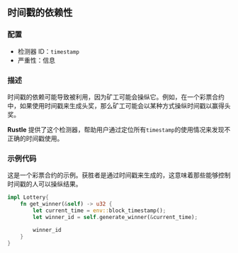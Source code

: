 
## 时间戳的依赖性

### 配置

* 检测器 ID：`timestamp`
* 严重性：信息

### 描述

时间戳的依赖可能导致被利用，因为矿工可能会操纵它。例如，在一个彩票合约中，如果使用时间戳来生成头奖，那么矿工可能会以某种方式操纵时间戳以赢得头奖。

**Rustle** 提供了这个检测器，帮助用户通过定位所有`timestamp`的使用情况来发现不正确的时间戳使用。

### 示例代码

这是一个彩票合约的示例。获胜者是通过时间戳来生成的，这意味着那些能够控制时间戳的人可以操纵结果。

```rust
impl Lottery{
    fn get_winner(&self) -> u32 {
        let current_time = env::block_timestamp();
        let winner_id = self.generate_winner(&current_time);

        winner_id
    }
}
```
